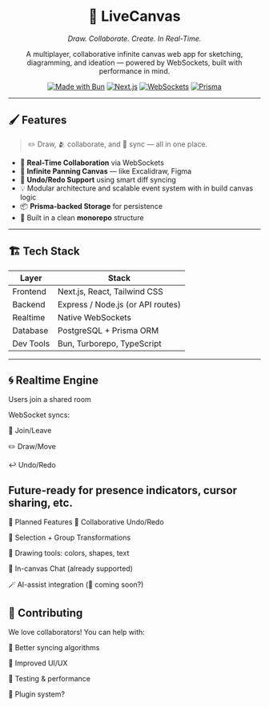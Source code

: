 <div align="center">

# 🎨 **LiveCanvas**
*Draw. Collaborate. Create. In Real-Time.*

A multiplayer, collaborative infinite canvas web app for sketching, diagramming, and ideation — powered by WebSockets, built with performance in mind.

[![Made with Bun](https://img.shields.io/badge/Runtime-Bun-blue?style=for-the-badge&logo=bun&logoColor=white)](https://bun.sh)
[![Next.js](https://img.shields.io/badge/Frontend-Next.js-black?style=for-the-badge&logo=next.js)](https://nextjs.org)
[![WebSockets](https://img.shields.io/badge/Realtime-WebSockets-purple?style=for-the-badge&logo=socketdotio)]()
[![Prisma](https://img.shields.io/badge/ORM-Prisma-2D3748?style=for-the-badge&logo=prisma)](https://prisma.io)

</div>

---

## 🖌️ Features

> ✏️ Draw, 🫂 collaborate, and 💾 sync — all in one place.

- 🧠 **Real-Time Collaboration** via WebSockets  
- 📐 **Infinite Panning Canvas** — like Excalidraw, Figma  
- 🔁 **Undo/Redo Support** using smart diff syncing  
- 💡 Modular architecture and scalable event system with in build canvas logic
- 📦 **Prisma-backed Storage** for persistence  
- 🧱 Built in a clean **monorepo** structure  

---

## 🏗 Tech Stack

| Layer      | Stack                             |
|------------|-----------------------------------|
| Frontend   | Next.js, React, Tailwind CSS      |
| Backend    | Express / Node.js (or API routes) |
| Realtime   | Native WebSockets                 |
| Database   | PostgreSQL + Prisma ORM           |
| Dev Tools  | Bun, Turborepo, TypeScript        |

---

## 🌀 Realtime Engine
Users join a shared room

WebSocket syncs:

👥 Join/Leave

✏️ Draw/Move

↩️ Undo/Redo

## Future-ready for presence indicators, cursor sharing, etc.

🧪 Planned Features
🔄 Collaborative Undo/Redo

🎯 Selection + Group Transformations

🌈 Drawing tools: colors, shapes, text

💬 In-canvas Chat (already supported)

🪄 AI-assist integration (🤫 coming soon?)

## 🤝 Contributing
We love collaborators!
You can help with:

🧠 Better syncing algorithms

💅 Improved UI/UX

🧪 Testing & performance

🔌 Plugin system?